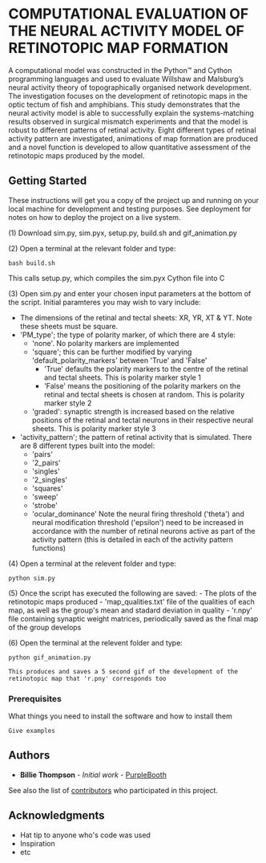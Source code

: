 # COMPUTATIONAL EVALUATION OF THE NEURAL ACTIVITY MODEL OF RETINOTOPIC MAP FORMATION

A computational model was constructed in the Python™ and Cython programming languages and used to evaluate Willshaw and Malsburg’s neural activity theory of topographically organised network development. The investigation focuses on the development of retinotopic maps in the optic tectum of fish and amphibians. This study demonstrates that the neural activity model is able to successfully explain the systems-matching results observed in surgical mismatch experiments and that the model is robust to different patterns of retinal activity. Eight different types of retinal activity pattern are investigated, animations of map formation are produced and a novel function is developed to allow quantitative assessment of the retinotopic maps produced by the model.

## Getting Started

These instructions will get you a copy of the project up and running on your local machine for development and testing purposes. See deployment for notes on how to deploy the project on a live system.

(1) Download sim.py, sim.pyx, setup.py, build.sh and gif_animation.py

(2) Open a terminal at the relevant folder and type:
```
bash build.sh
```	
This calls setup.py, which compiles the sim.pyx Cython file into C

(3) Open sim.py and enter your chosen input parameters at the bottom of the script. Initial paramteres you may wish to vary include:
* The dimensions of the retinal and tectal sheets: XR, YR, XT & YT. Note these sheets must be square.
* 'PM_type'; the type of polarity marker, of which there are 4 style:
	* 'none'. No polarity markers are implemented
	* 'square'; this can be further modified by varying 'default_polarity_markers' between 'True' and 'False'
		* 'True' defaults the polarity markers to the centre of the retinal and tectal sheets. This is polarity marker style 1
		* 'False' means the positioning of the polarity markers on the retinal and tectal sheets is chosen at random. This is polarity marker style 2
	* 'graded': synaptic strength is increased based on the relative positions of the retinal and tectal neurons in their respective neural sheets. This is polarity 	marker style 3 
* 'activity_pattern'; the pattern of retinal activity that is simulated. There are 8 different types built into the model:
	* 'pairs'
	* '2_pairs'
	* 'singles'
	* '2_singles'
	* 'squares'
	* 'sweep'
	* 'strobe'
	* 'ocular_dominance'
	Note the neural firing threshold ('theta') and neural modification threshold ('epsilon') need to be increased in accordance with the number of retinal neurons active as part of the activity pattern (this is detailed in each of the activity pattern functions)

(4) Open a terminal at the relevent folder and type:
```
python sim.py
```

(5) Once the script has executed the following are saved:
	- The plots of the retinotopic maps produced
	- 'map_qualities.txt' file of the qualities of each map, as well as the group's mean and stadard deviation in quality
	- 'r.npy' file containing synaptic weight matrices, periodically saved as the final map of the group develops

(6) Open the terminal at the relevent folder and type:
```
python gif_animation.py
```
	This produces and saves a 5 second gif of the development of the retinotopic map that 'r.pny' corresponds too

### Prerequisites

What things you need to install the software and how to install them

```
Give examples
```

## Authors

* **Billie Thompson** - *Initial work* - [PurpleBooth](https://github.com/PurpleBooth)

See also the list of [contributors](https://github.com/your/project/contributors) who participated in this project.

## Acknowledgments

* Hat tip to anyone who's code was used
* Inspiration
* etc

